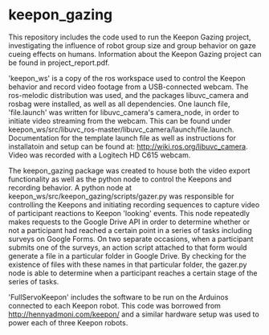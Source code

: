 # keepon_gazing

This repository includes the code used to run the Keepon Gazing project, investigating the influence of robot group size and group behavior on gaze cueing effects on humans. Information about the Keepon Gazing project can be found in project_report.pdf.

'keepon_ws' is a copy of the ros workspace used to control the Keepon behavior and record video footage from a USB-connected webcam. The ros-melodic distribution was used, and the packages libuvc_camera and rosbag were installed, as well as all dependencies. One launch file, 'file.launch' was written for libuvc_camera's camera_node, in order to initiate video streaming from the webcam. This can be found under keepon_ws/src/libuvc_ros-master/libuvc_camera/launch/file.launch. Documentation for the template launch file as well as instructions for installatoin and setup can be found at: http://wiki.ros.org/libuvc_camera. Video was recorded with a Logitech HD C615 webcam.

The keepon_gazing package was created to house both the video export functionality as well as the python node to control the Keepons and recording behavior. A python node at keepon_ws/src/keepon_gazing/scripts/gazer.py was responsible for controlling the Keepons and initiating recording sequences to capture video of participant reactions to Keepon 'looking' events. This node repeatedly makes requests to the Google Drive API in order to determine whether or not a participant had reached a certain point in a series of tasks including surveys on Google Forms. On two separate occasions, when a participant submits one of the surveys, an action script attached to that form would generate a file in a particular folder in Google Drive. By checking for the existence of files with these names in that particular folder, the gazer.py node is able to determine when a participant reaches a certain stage of the series of tasks. 


'FullServoKeepon' includes the software to be run on the Arduinos connected to each Keepon robot. This code was borrowed from http://hennyadmoni.com/keepon/ and a similar hardware setup was used to power each of three Keepon robots.


